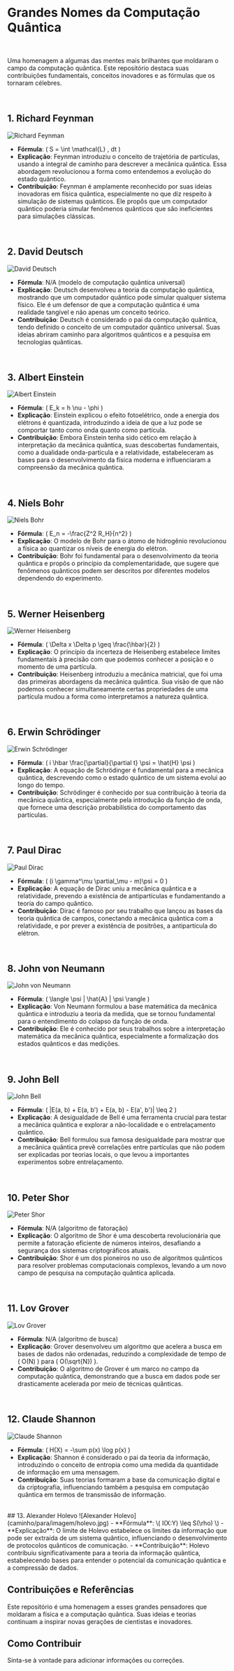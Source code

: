 
<br>

# **Grandes Nomes da Computação Quântica**

<br>

Uma homenagem a algumas das mentes mais brilhantes que moldaram o campo da computação quântica. Este repositório destaca suas contribuições fundamentais, conceitos inovadores e as fórmulas que os tornaram célebres.

<br>

## 1. Richard Feynman
![Richard Feynman](caminho/para/imagem/feynman.jpg)
- **Fórmula**: \( S = \int \mathcal{L} \, dt \)
- **Explicação**: Feynman introduziu o conceito de trajetória de partículas, usando a integral de caminho para descrever a mecânica quântica. Essa abordagem revolucionou a forma como entendemos a evolução do estado quântico.
- **Contribuição**: Feynman é amplamente reconhecido por suas ideias inovadoras em física quântica, especialmente no que diz respeito à simulação de sistemas quânticos. Ele propôs que um computador quântico poderia simular fenômenos quânticos que são ineficientes para simulações clássicas.


<br>

## 2. David Deutsch
![David Deutsch](caminho/para/imagem/deutsch.jpg)
- **Fórmula**: N/A (modelo de computação quântica universal)
- **Explicação**: Deutsch desenvolveu a teoria da computação quântica, mostrando que um computador quântico pode simular qualquer sistema físico. Ele é um defensor de que a computação quântica é uma realidade tangível e não apenas um conceito teórico.
- **Contribuição**: Deutsch é considerado o pai da computação quântica, tendo definido o conceito de um computador quântico universal. Suas ideias abriram caminho para algoritmos quânticos e a pesquisa em tecnologias quânticas.


<br>

## 3. Albert Einstein
![Albert Einstein](caminho/para/imagem/einstein.jpg)
- **Fórmula**: \( E_k = h \nu - \phi \)
- **Explicação**: Einstein explicou o efeito fotoelétrico, onde a energia dos elétrons é quantizada, introduzindo a ideia de que a luz pode se comportar tanto como onda quanto como partícula.
- **Contribuição**: Embora Einstein tenha sido cético em relação à interpretação da mecânica quântica, suas descobertas fundamentais, como a dualidade onda-partícula e a relatividade, estabeleceram as bases para o desenvolvimento da física moderna e influenciaram a compreensão da mecânica quântica.

<br>

## 4. Niels Bohr
![Niels Bohr](caminho/para/imagem/bohr.jpg)
- **Fórmula**: \( E_n = -\frac{Z^2 R_H}{n^2} \)
- **Explicação**: O modelo de Bohr para o átomo de hidrogênio revolucionou a física ao quantizar os níveis de energia do elétron.
- **Contribuição**: Bohr foi fundamental para o desenvolvimento da teoria quântica e propôs o princípio da complementaridade, que sugere que fenômenos quânticos podem ser descritos por diferentes modelos dependendo do experimento.


<br>

## 5. Werner Heisenberg
![Werner Heisenberg](caminho/para/imagem/heisenberg.jpg)
- **Fórmula**: \( \Delta x \Delta p \geq \frac{\hbar}{2} \)
- **Explicação**: O princípio da incerteza de Heisenberg estabelece limites fundamentais à precisão com que podemos conhecer a posição e o momento de uma partícula.
- **Contribuição**: Heisenberg introduziu a mecânica matricial, que foi uma das primeiras abordagens da mecânica quântica. Sua visão de que não podemos conhecer simultaneamente certas propriedades de uma partícula mudou a forma como interpretamos a natureza quântica.


<br>

## 6. Erwin Schrödinger
![Erwin Schrödinger](caminho/para/imagem/schrodinger.jpg)
- **Fórmula**: \( i \hbar \frac{\partial}{\partial t} \psi = \hat{H} \psi \)
- **Explicação**: A equação de Schrödinger é fundamental para a mecânica quântica, descrevendo como o estado quântico de um sistema evolui ao longo do tempo.
- **Contribuição**: Schrödinger é conhecido por sua contribuição à teoria da mecânica quântica, especialmente pela introdução da função de onda, que fornece uma descrição probabilística do comportamento das partículas.


<br>

## 7. Paul Dirac
![Paul Dirac](caminho/para/imagem/dirac.jpg)
- **Fórmula**: \( (i \gamma^\mu \partial_\mu - m)\psi = 0 \)
- **Explicação**: A equação de Dirac uniu a mecânica quântica e a relatividade, prevendo a existência de antipartículas e fundamentando a teoria do campo quântico.
- **Contribuição**: Dirac é famoso por seu trabalho que lançou as bases da teoria quântica de campos, conectando a mecânica quântica com a relatividade, e por prever a existência de positrões, a antipartícula do elétron.

<br>

## 8. John von Neumann
![John von Neumann](caminho/para/imagem/von_neumann.jpg)
- **Fórmula**: \( \langle \psi | \hat{A} | \psi \rangle \)
- **Explicação**: Von Neumann formulou a base matemática da mecânica quântica e introduziu a teoria da medida, que se tornou fundamental para o entendimento do colapso da função de onda.
- **Contribuição**: Ele é conhecido por seus trabalhos sobre a interpretação matemática da mecânica quântica, especialmente a formalização dos estados quânticos e das medições.

<br>

## 9. John Bell
![John Bell](caminho/para/imagem/bell.jpg)
- **Fórmula**: \( |E(a, b) + E(a, b') + E(a, b) - E(a', b')| \leq 2 \)
- **Explicação**: A desigualdade de Bell é uma ferramenta crucial para testar a mecânica quântica e explorar a não-localidade e o entrelaçamento quântico.
- **Contribuição**: Bell formulou sua famosa desigualdade para mostrar que a mecânica quântica prevê correlações entre partículas que não podem ser explicadas por teorias locais, o que levou a importantes experimentos sobre entrelaçamento.


<br>

## 10. Peter Shor
![Peter Shor](caminho/para/imagem/shor.jpg)
- **Fórmula**: N/A (algoritmo de fatoração)
- **Explicação**: O algoritmo de Shor é uma descoberta revolucionária que permite a fatoração eficiente de números inteiros, desafiando a segurança dos sistemas criptográficos atuais.
- **Contribuição**: Shor é um dos pioneiros no uso de algoritmos quânticos para resolver problemas computacionais complexos, levando a um novo campo de pesquisa na computação quântica aplicada.


<br>

## 11. Lov Grover
![Lov Grover](caminho/para/imagem/grover.jpg)
- **Fórmula**: N/A (algoritmo de busca)
- **Explicação**: Grover desenvolveu um algoritmo que acelera a busca em bases de dados não ordenadas, reduzindo a complexidade de tempo de \( O(N) \) para \( O(\sqrt{N}) \).
- **Contribuição**: O algoritmo de Grover é um marco no campo da computação quântica, demonstrando que a busca em dados pode ser drasticamente acelerada por meio de técnicas quânticas.


<br>

## 12. Claude Shannon
![Claude Shannon](caminho/para/imagem/shannon.jpg)
- **Fórmula**: \( H(X) = -\sum p(x) \log p(x) \)
- **Explicação**: Shannon é considerado o pai da teoria da informação, introduzindo o conceito de entropia como uma medida da quantidade de informação em uma mensagem.
- **Contribuição**: Suas teorias formaram a base da comunicação digital e da criptografia, influenciando também a pesquisa em computação quântica em termos de transmissão de informação.


<br>
## 13. Alexander Holevo
![Alexander Holevo](caminho/para/imagem/holevo.jpg)
- **Fórmula**: \( I(X:Y) \leq S(\rho) \)
- **Explicação**: O limite de Holevo estabelece os limites da informação que pode ser extraída de um sistema quântico, influenciando o desenvolvimento de protocolos quânticos de comunicação.
- **Contribuição**: Holevo contribuiu significativamente para a teoria da informação quântica, estabelecendo bases para entender o potencial da comunicação quântica e a compressão de dados.

<br>

## Contribuições e Referências

Este repositório é uma homenagem a esses grandes pensadores que moldaram a física e a computação quântica. Suas ideias e teorias continuam a inspirar novas gerações de cientistas e inovadores.

## Como Contribuir

Sinta-se à vontade para adicionar informações ou correções.
